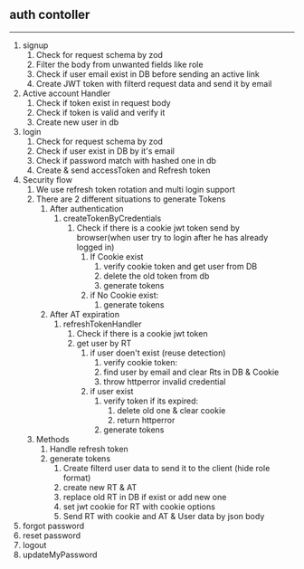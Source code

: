 ## auth contoller

---

1. signup
   1. Check for request schema by zod
   2. Filter the body from unwanted fields like role
   3. Check if user email exist in DB before sending an active link
   4. Create JWT token with filterd request data and send it by email
2. Active account Handler
   1. Check if token exist in request body
   2. Check if token is valid and verify it
   3. Create new user in db
3. login
   1. Check for request schema by zod
   2. Check if user exist in DB by it's email
   3. Check if password match with hashed one in db
   4. Create & send accessToken and Refresh token
4. Security flow
   1. We use refresh token rotation and multi login support
   2. There are 2 different situations to generate Tokens
      1. After authentication
         1. createTokenByCredentials
            1. Check if there is a cookie jwt token send by browser(when user try to login after he has already logged in)
               1. If Cookie exist
                  1. verify cookie token and get user from DB
                  2. delete the old token from db
                  3. generate tokens
               2. if No Cookie exist:
                  1. generate tokens
      2. After AT expiration
         1. refreshTokenHandler
            1. Check if there is a cookie jwt token
            2. get user by RT
               1. if user doen't exist (reuse detection)
                  1. verify cookie token:
                  2. find user by email and clear Rts in DB & Cookie
                  3. throw httperror invalid credential
               2. if user exist
                  1. verify token if its expired:
                     1. delete old one & clear cookie
                     2. return httperror
                  2. generate tokens
   3. Methods
      1. Handle refresh token
      2. generate tokens
         1. Create filterd user data to send it to the client (hide role format)
         2. create new RT & AT
         3. replace old RT in DB if exist or add new one
         4. set jwt cookie for RT with cookie options
         5. Send RT with cookie and AT & User data by json body
5. forgot password
6. reset password
7. logout
8. updateMyPassword
